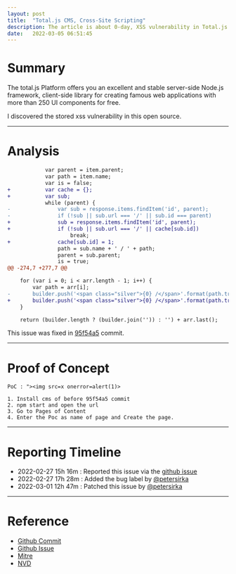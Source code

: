 ```yaml
---
layout: post
title:  "Total.js CMS, Cross-Site Scripting"
description: The article is about 0-day, XSS vulnerability in Total.js. It was simple xss
date:   2022-03-05 06:51:45
---
```

# Summary

The total.js Platform offers you an excellent and stable server-side Node.js framework, client-side library for creating famous web applications with more than 250 UI components for free. 

I discovered the stored xss vulnerability in this open source.

---
# Analysis


```diff
			var parent = item.parent;
			var path = item.name;
			var is = false;
+			var cache = {};
+			var sub;
			while (parent) {
-				var sub = response.items.findItem('id', parent);
-				if (!sub || sub.url === '/' || sub.id === parent)
+				sub = response.items.findItem('id', parent);
+				if (!sub || sub.url === '/' || cache[sub.id])
					break;
+				cache[sub.id] = 1;
				path = sub.name + ' / ' + path;
				parent = sub.parent;
				is = true;
@@ -274,7 +277,7 @@

	for (var i = 0; i < arr.length - 1; i++) {
		var path = arr[i];
-		builder.push('<span class="silver">{0} /</span>'.format(path.trim()));
+		builder.push('<span class="silver">{0} /</span>'.format(path.trim().encode()));
	}

	return (builder.length ? (builder.join('')) : '') + arr.last();
```
This issue was fixed in [95f54a5](https://github.com/totaljs/cms/commit/95f54a552ef3941d1c77440f0f886f09ef40636e) commit.

---
# Proof of Concept

```plaintext
PoC : "><img src=x onerror=alert(1)>

1. Install cms of before 95f54a5 commit
2. npm start and open the url
3. Go to Pages of Content
4. Enter the Poc as name of page and Create the page.
```

---
# Reporting Timeline

- 2022-02-27 15h 16m : Reported this issue via the [github issue](https://github.com/totaljs/cms/issues)
- 2022-02-27 17h 28m : Added the bug label by [@petersirka](https://github.com/petersirka)
- 2022-03-01 12h 47m : Patched this issue by [@petersirka](https://github.com/petersirka)


---
# Reference 

- [Github Commit](https://github.com/totaljs/cms/commit/95f54a552ef3941d1c77440f0f886f09ef40636e)
- [Github Issue](https://github.com/totaljs/cms/issues/35)
- [Mitre](https://cve.mitre.org/cgi-bin/cvename.cgi?name=CVE-2022-26565)
- [NVD](https://nvd.nist.gov/vuln/detail/CVE-2022-26565)

